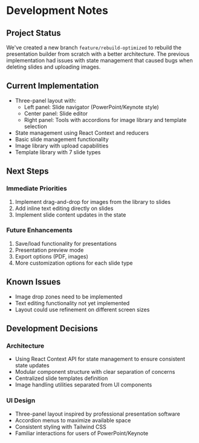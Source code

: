 # Development Notes

## Project Status

We've created a new branch `feature/rebuild-optimized` to rebuild the presentation builder from scratch with a better architecture. The previous implementation had issues with state management that caused bugs when deleting slides and uploading images.

## Current Implementation

- Three-panel layout with:
  - Left panel: Slide navigator (PowerPoint/Keynote style)
  - Center panel: Slide editor
  - Right panel: Tools with accordions for image library and template selection
- State management using React Context and reducers
- Basic slide management functionality
- Image library with upload capabilities
- Template library with 7 slide types

## Next Steps

### Immediate Priorities
1. Implement drag-and-drop for images from the library to slides
2. Add inline text editing directly on slides
3. Implement slide content updates in the state

### Future Enhancements
1. Save/load functionality for presentations
2. Presentation preview mode
3. Export options (PDF, images)
4. More customization options for each slide type

## Known Issues
- Image drop zones need to be implemented
- Text editing functionality not yet implemented
- Layout could use refinement on different screen sizes

## Development Decisions

### Architecture
- Using React Context API for state management to ensure consistent state updates
- Modular component structure with clear separation of concerns
- Centralized slide templates definition
- Image handling utilities separated from UI components

### UI Design
- Three-panel layout inspired by professional presentation software
- Accordion menus to maximize available space
- Consistent styling with Tailwind CSS
- Familiar interactions for users of PowerPoint/Keynote
